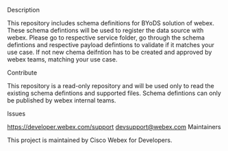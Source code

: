 Description

This repository includes schema definitions for BYoDS solution of webex. These schema defintions will be used to register the data source with webex. Please go to respective service folder, go through the schema defintions and respective payload defintions to validate if it matches your use case. If not new chema deifntion has to be created and approved by webex teams, matching your use case.

Contribute

This repository is a read-only repository and will be used only to read the existing schema defintions and supported files.
Schema defintions can only be published by webex internal teams.

Issues

https://developer.webex.com/support
devsupport@webex.com
Maintainers

This project is maintained by Cisco Webex for Developers.


